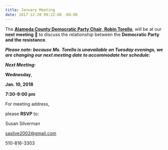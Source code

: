 ```yaml
---
title: January Meeting
date: 2017-12-20 09:22:00 -08:00
---
```


The [**Alameda County Democratic Party Chair**,  **Robin Torello**](https://www.cadem.org/our-party/our-county-committees), will be at our **next meeting** 👏 to discuss the relationship between the **Democratic Party and the resistance**. 

***Please note:  because Ms. Torello is unavailable on Tuesday evenings, we are changing our next meeting date to accommodate her schedule:***

***Next Meeting:***

**Wednesday**,

**Jan. 10, 2018**

**7:30-9:00 pm**

For meeting address,

please **RSVP** to:

Susan Silverman

sasilve2002@gmail.com

510-816-3303